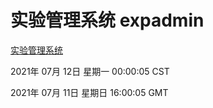 # 实验管理系统 expadmin
[实验管理系统](http://59.174.26.185:56808/expadmin-782313d2-e1b1-4ea7-932e-3a55e6a1a4d0/)

2021年 07月 12日 星期一 00:00:05 CST

2021年 07月 11日 星期日 16:00:05 GMT
